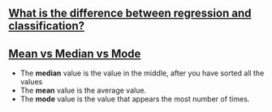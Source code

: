 ## [What is the difference between regression and classification?](https://www.educative.io/edpresso/what-is-the-difference-between-regression-and-classification)

## [Mean vs Median vs Mode](https://www.w3schools.com/python/python_ml_mean_median_mode.asp)
- The **median** value is the value in the middle, after you have sorted all the values
- The **mean** value is the average value.
- The **mode** value is the value that appears the most number of times.